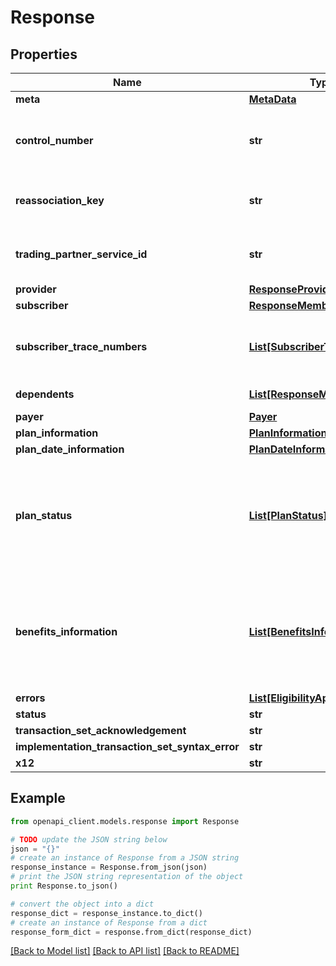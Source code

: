 # Response


## Properties
Name | Type | Description | Notes
------------ | ------------- | ------------- | -------------
**meta** | [**MetaData**](MetaData.md) |  | [optional] 
**control_number** | **str** | Segment: ISA, Element: ISA13, Notes: Interchange Control Number original request | [optional] 
**reassociation_key** | **str** | Segment: ISA, Element: ISA13, Notes: Interchange Control Number | [optional] 
**trading_partner_service_id** | **str** | This is the payorId or Identification Code that was sent in the 270 | [optional] 
**provider** | [**ResponseProvider**](ResponseProvider.md) |  | [optional] 
**subscriber** | [**ResponseMember**](ResponseMember.md) |  | [optional] 
**subscriber_trace_numbers** | [**List[SubscriberTraceNumber]**](SubscriberTraceNumber.md) | Loop: 2100C and 2100D, Segment: TRN, Notes: Subscriber Trace Numbers | [optional] 
**dependents** | [**List[ResponseMember]**](ResponseMember.md) | Loop: 2100D, Notes: Dependent Details | [optional] 
**payer** | [**Payer**](Payer.md) |  | [optional] 
**plan_information** | [**PlanInformation**](PlanInformation.md) |  | [optional] 
**plan_date_information** | [**PlanDateInformation**](PlanDateInformation.md) |  | [optional] 
**plan_status** | [**List[PlanStatus]**](PlanStatus.md) | Loop: 2110C and 2110D, Segments: EB, Notes: Subscriber/Dependent Eligibility Benefit Information - Deprecated please use benefitsInformation | [optional] 
**benefits_information** | [**List[BenefitsInformation]**](BenefitsInformation.md) | Loop: 2110C and 2110D, Segments: NM1, PER, PRV, N3, N4, EB, H SD, MSG, LS, LE, REF, DTP, Notes: Subscriber/Dependent Eligibility Benefit Information | [optional] 
**errors** | [**List[EligibilityApiError]**](EligibilityApiError.md) |  | [optional] 
**status** | **str** |  | [optional] 
**transaction_set_acknowledgement** | **str** |  | [optional] 
**implementation_transaction_set_syntax_error** | **str** |  | [optional] 
**x12** | **str** |  | [optional] 

## Example

```python
from openapi_client.models.response import Response

# TODO update the JSON string below
json = "{}"
# create an instance of Response from a JSON string
response_instance = Response.from_json(json)
# print the JSON string representation of the object
print Response.to_json()

# convert the object into a dict
response_dict = response_instance.to_dict()
# create an instance of Response from a dict
response_form_dict = response.from_dict(response_dict)
```
[[Back to Model list]](../README.md#documentation-for-models) [[Back to API list]](../README.md#documentation-for-api-endpoints) [[Back to README]](../README.md)



